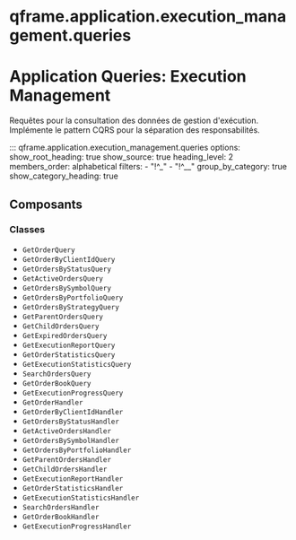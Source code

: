 # qframe.application.execution_management.queries


Application Queries: Execution Management
=========================================

Requêtes pour la consultation des données de gestion d'exécution.
Implémente le pattern CQRS pour la séparation des responsabilités.


::: qframe.application.execution_management.queries
    options:
      show_root_heading: true
      show_source: true
      heading_level: 2
      members_order: alphabetical
      filters:
        - "!^_"
        - "!^__"
      group_by_category: true
      show_category_heading: true

## Composants

### Classes

- `GetOrderQuery`
- `GetOrderByClientIdQuery`
- `GetOrdersByStatusQuery`
- `GetActiveOrdersQuery`
- `GetOrdersBySymbolQuery`
- `GetOrdersByPortfolioQuery`
- `GetOrdersByStrategyQuery`
- `GetParentOrdersQuery`
- `GetChildOrdersQuery`
- `GetExpiredOrdersQuery`
- `GetExecutionReportQuery`
- `GetOrderStatisticsQuery`
- `GetExecutionStatisticsQuery`
- `SearchOrdersQuery`
- `GetOrderBookQuery`
- `GetExecutionProgressQuery`
- `GetOrderHandler`
- `GetOrderByClientIdHandler`
- `GetOrdersByStatusHandler`
- `GetActiveOrdersHandler`
- `GetOrdersBySymbolHandler`
- `GetOrdersByPortfolioHandler`
- `GetParentOrdersHandler`
- `GetChildOrdersHandler`
- `GetExecutionReportHandler`
- `GetOrderStatisticsHandler`
- `GetExecutionStatisticsHandler`
- `SearchOrdersHandler`
- `GetOrderBookHandler`
- `GetExecutionProgressHandler`

